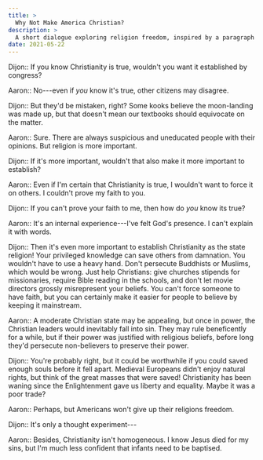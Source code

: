 ```yaml
---
title: >
  Why Not Make America Christian?
description: >
  A short dialogue exploring religion freedom, inspired by a paragraph in the introduction of _The Closing of the American Mind_ by Allan Bloom.
date: 2021-05-22
---
```


Dijon:: If you know Christianity is true, wouldn't you want it established by congress?

Aaron:: No---even if _you_ know it's true, other citizens may disagree.

Dijon:: But they'd be mistaken, right? Some kooks believe the moon-landing was made up, but that doesn't mean our textbooks should equivocate on the matter.

Aaron:: Sure. There are always suspicious and uneducated people with their opinions. But religion is more important.

Dijon:: If it's more important, wouldn't that also make it more important to establish?

Aaron:: Even if I'm certain that Christianity is true, I wouldn't want to force it on others. I couldn't prove my faith to you.

Dijon:: If you can't prove your faith to me, then how do _you_ know its true?

Aaron:: It's an internal experience---I've felt God's presence. I can't explain it with words.

Dijon:: Then it's even more important to establish Christianity as the state religion! Your privileged knowledge can save others from damnation. You wouldn't have to use a heavy hand. Don't persecute Buddhists or Muslims, which would be wrong. Just help Christians: give churches stipends for missionaries, require Bible reading in the schools, and don't let movie directors grossly misrepresent your beliefs. You can't force someone to have faith, but you can certainly make it easier for people to believe by keeping it mainstream.

Aaron:: A moderate Christian state may be appealing, but once in power, the Christian leaders would inevitably fall into sin. They may rule beneficently for a while, but if their power was justified with religious beliefs, before long they'd persecute non-believers to preserve their power.

Dijon:: You're probably right, but it could be worthwhile if you could saved enough souls before it fell apart. Medieval Europeans didn't enjoy natural rights, but think of the great masses that were saved! Christianity has been waning since the Enlightenment gave us liberty and equality. Maybe it was a poor trade?

Aaron:: Perhaps, but Americans won't give up their religions freedom.

Dijon:: It's only a thought experiment---

Aaron:: Besides, Christianity isn't homogeneous. I know Jesus died for my sins, but I'm much less confident that infants need to be baptised. 
